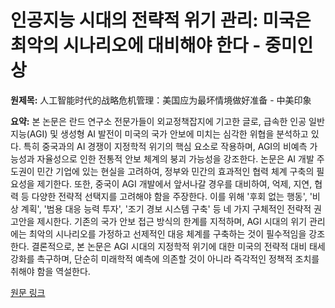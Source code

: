 # 인공지능 시대의 전략적 위기 관리: 미국은 최악의 시나리오에 대비해야 한다 - 중미인상

**원제목:** 人工智能时代的战略危机管理：美国应为最坏情境做好准备 - 中美印象

**요약:** 본 논문은 란드 연구소 전문가들이 외교정책잡지에 기고한 글로, 급속한 인공 일반 지능(AGI) 및 생성형 AI 발전이 미국의 국가 안보에 미치는 심각한 위협을 분석하고 있다.  특히 중국과의 AI 경쟁이 지정학적 위기의 핵심 요소로 작용하며, AGI의 비예측 가능성과 자율성으로 인한 전통적 안보 체계의 붕괴 가능성을 강조한다.  논문은 AI 개발 주도권이 민간 기업에 있는 현실을 고려하여, 정부와 민간의 효과적인 협력 체계 구축의 필요성을 제기한다.  또한, 중국이 AGI 개발에서 앞서나갈 경우를 대비하여, 억제, 지연, 협력 등 다양한 전략적 선택지를 고려해야 함을 주장한다.  이를 위해 '후회 없는 행동', '비상 계획', '범용 대응 능력 투자', '조기 경보 시스템 구축' 등 네 가지 구체적인 전략적 권고안을 제시한다.  기존의 국가 안보 접근 방식의 한계를 지적하며, AGI 시대의 위기 관리에는 최악의 시나리오를 가정하고 선제적인 대응 체계를 구축하는 것이 필수적임을 강조한다.  결론적으로, 본 논문은 AGI 시대의 지정학적 위기에 대한 미국의 전략적 대비 태세 강화를 촉구하며, 단순히 미래학적 예측에 의존할 것이 아니라 즉각적인 정책적 조치를 취해야 함을 역설한다.

[원문 링크](https://zmyx.info/us-should-assume-worst-about-ai/)
